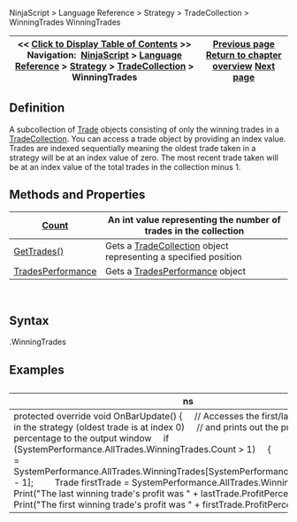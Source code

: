 ﻿
NinjaScript > Language Reference > Strategy > TradeCollection > WinningTrades
WinningTrades

| << [Click to Display Table of Contents](winningtrades.md) >> **Navigation:**     [NinjaScript](ninjascript.md) > [Language Reference](language_reference_wip.md) > [Strategy](strategy.md) > [TradeCollection](tradecollection.md) > WinningTrades | [Previous page](tradesperday.md) [Return to chapter overview](tradecollection.md) [Next page](tradesperformancevalues.md) |
| --- | --- |

## Definition
A subcollection of [Trade](trade.md) objects consisting of only the winning trades in a [TradeCollection](tradecollection.md). You can access a trade object by providing an index value. Trades are indexed sequentially meaning the oldest trade taken in a strategy will be at an index value of zero. The most recent trade taken will be at an index value of the total trades in the collection minus 1.
 
## Methods and Properties
| [Count](tradecollection_tradescount.md) | An int value representing the number of trades in the collection |
| --- | --- |
| [GetTrades()](gettrades.md) | Gets a [TradeCollection](tradecollection.md) object representing a specified position |
| [TradesPerformance](tradesperformance.md) | Gets a [TradesPerformance](tradesperformance.md) object |

 
## Syntax
<TradeCollection>.WinningTrades

## Examples
## 
| ns |
| --- |
| protected override void OnBarUpdate() {      // Accesses the first/last winning trade in the strategy (oldest trade is at index 0)      // and prints out the profit as a percentage to the output window      if (SystemPerformance.AllTrades.WinningTrades.Count > 1)      {          Trade lastTrade = SystemPerformance.AllTrades.WinningTrades[SystemPerformance.AllTrades.Count - 1];          Trade firstTrade = SystemPerformance.AllTrades.WinningTrades[0];            Print("The last winning trade's profit was " + lastTrade.ProfitPercent);          Print("The first winning trade's profit was " + firstTrade.ProfitPercent);      } } |

